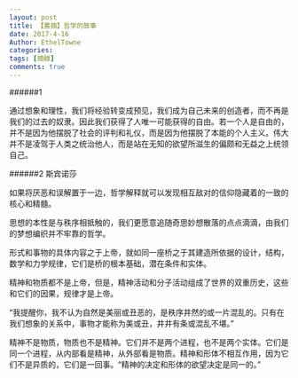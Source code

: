 ```yaml
---
layout: post
title: 【書摘】哲学的故事
date: 2017-4-16
Author: EthelTowne
categories: 
tags: [摘錄]
comments: true
--- 
```


######1

通过想象和理性，我们将经验转变成预见，我们成为自己未来的创造者，而不再是我们的过去的奴隶。因此我们获得了人唯一可能获得的自由。若一个人是自由的，并不是因为他摆脱了社会的评判和礼仪，而是因为他摆脱了本能的个人主义。伟大并不是凌驾于人类之统治他人，而是站在无知的欲望所滋生的偏颇和无益之上统领自己。

######2 斯宾诺莎

如果将厌恶和误解置于一边，哲学解释就可以发现相互敌对的信仰隐藏着的一致的核心和精髓。

思想的本性是与秩序相抵触的，我们更愿意追随奇思妙想散落的点点滴滴，由我们的梦想编织并不牢靠的哲学。

形式和事物的具体内容之于上帝，就如同一座桥之于其建造所依据的设计，结构，数学和力学规律，它们是桥的根本基础，潜在条件和实体。

精神和物质都不是上帝，但是，精神活动和分子活动组成了世界的双重历史，这些和它们的因果，规律才是上帝。

“我提醒你，我不认为自然是美丽或丑恶的，是秩序井然的或一片混乱的。只有在我们想象的关系中，事物才能称为美或丑，井井有条或混乱不堪。”

精神不是物质，物质也不是精神。它们并不是两个进程，也不是两个实体。它们是同一个进程，从内部看是精神，从外部看是物质。精神和形体不相互作用，因为它们不是异质的，它们是一回事。“精神的决定和形体的欲望决定是同一的。”
